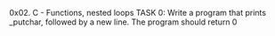 0x02. C - Functions, nested loops
TASK 0:
Write a program that prints _putchar, followed by a new line.
The program should return 0
